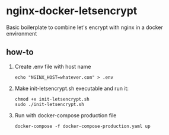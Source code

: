 # nginx-docker-letsencrypt
Basic boilerplate to combine let's encrypt with nginx in a docker environment


## how-to

1. Create .env file with host name
    ```
    echo "NGINX_HOST=whatever.com" > .env
    ```
2. Make init-letsencrypt.sh executable and run it:
    ```
   chmod +x init-letsencrypt.sh
   sudo ./init-letsencrypt.sh
   ```

3. Run with docker-compose production file
    ```
    docker-compose -f docker-compose-production.yaml up
    ```
